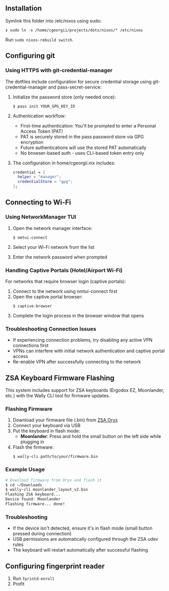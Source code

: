 Installation
------------
Symlink this folder into /etc/nixos using sudo:

    ❯ sudo ln -s /home/cgeorgii/projects/dots/nixos/* /etc/nixos

Run `sudo nixos-rebuild switch`.

Configuring git
---------------

### Using HTTPS with git-credential-manager

The dotfiles include configuration for secure credential storage using git-credential-manager and pass-secret-service:

1. Initialize the password store (only needed once):
   ```
   $ pass init YOUR_GPG_KEY_ID
   ```

2. Authentication workflow:
   - First-time authentication: You'll be prompted to enter a Personal Access Token (PAT)
   - PAT is securely stored in the pass password store via GPG encryption
   - Future authentications will use the stored PAT automatically
   - No browser-based auth - uses CLI-based token entry only

3. The configuration in home/cgeorgii.nix includes:
   ```nix
   credential = {
     helper = "manager";
     credentialStore = "gpg";
   };
   ```

Connecting to Wi-Fi
------------------

### Using NetworkManager TUI
1. Open the network manager interface:
   ```
   $ nmtui-connect
   ```

2. Select your Wi-Fi network from the list
3. Enter the network password when prompted

### Handling Captive Portals (Hotel/Airport Wi-Fi)
For networks that require browser login (captive portals):

1. Connect to the network using nmtui-connect first
2. Open the captive portal browser:
   ```
   $ captive-browser
   ```
3. Complete the login process in the browser window that opens

### Troubleshooting Connection Issues
- If experiencing connection problems, try disabling any active VPN connections first
- VPNs can interfere with initial network authentication and captive portal access
- Re-enable VPN after successfully connecting to the network

ZSA Keyboard Firmware Flashing
------------------------------

This system includes support for ZSA keyboards (Ergodox EZ, Moonlander, etc.) with the Wally CLI tool for firmware updates.

### Flashing Firmware
1. Download your firmware file (.bin) from [ZSA Oryx](https://configure.zsa.io/)
2. Connect your keyboard via USB
3. Put the keyboard in flash mode:
   - **Moonlander**: Press and hold the small button on the left side while plugging in
4. Flash the firmware:
   ```
   $ wally-cli path/to/your/firmware.bin
   ```

### Example Usage
```bash
# Download firmware from Oryx and flash it
$ cd ~/Downloads
$ wally-cli moonlander_layout_v2.bin
Flashing ZSA keyboard...
Device found: Moonlander
Flashing firmware... done!
```

### Troubleshooting
- If the device isn't detected, ensure it's in flash mode (small button pressed during connection)
- USB permissions are automatically configured through the ZSA udev rules
- The keyboard will restart automatically after successful flashing

Configuring fingerprint reader
------------------------------
  1. Run `fprintd-enroll`
  2. Profit
